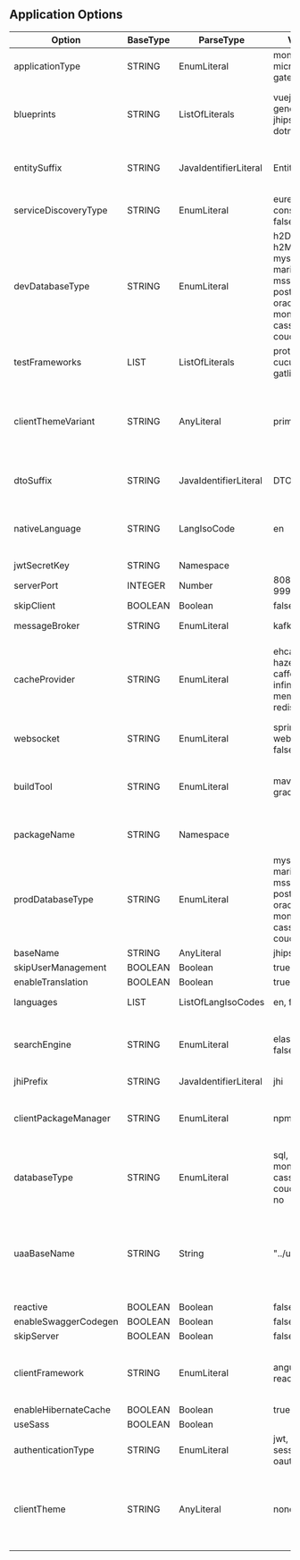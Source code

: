 ##  Application Options
| Option               | BaseType | ParseType             | Values                                                                               | Description                                                                                |
| -------------------- | -------- | --------------------- | ------------------------------------------------------------------------------------ | ------------------------------------------------------------------------------------------ |
| applicationType      | STRING   | EnumLiteral           | monolith, microservice, gateway, uaa                                                    | One of the listed values                                                                   |
| blueprints           | STRING   | ListOfLiterals        | vuejs, generator-jhipster-dotnetcore                                                  | [vuejs] or [vuejs,  generator-jhipster-dotnetcore]                                          |
| entitySuffix         | STRING   | JavaIdentifierLiteral | Entity                                                                               | Suffix for entities. false for empty string                                                |
| serviceDiscoveryType | STRING   | EnumLiteral           | eureka, consul, no, false                                                               | One of the listed values                                                                   |
| devDatabaseType      | STRING   | EnumLiteral           | h2Disk, h2Memory, mysql, mariadb, mssql, postgresql, oracle, no, mongodb, cassandra, couchbase | One of the listed values or one of the prod database type                                  |
| testFrameworks       | LIST     | ListOfLiterals        | protractor, cucumber, gatling                                                          | Braces mandatory                                                                           |
| clientThemeVariant   | STRING   | AnyLiteral            | primary                                                                              | You can put whatever value you want,  provided you know it will work (like dark,  or light)  |
| dtoSuffix            | STRING   | JavaIdentifierLiteral | DTO                                                                                  | Suffix for DTOs. false for empty string                                                    |
| nativeLanguage       | STRING   | LangIsoCode           | en                                                                                   | One of the languages as ISO code supported by JHipster                                     |
| jwtSecretKey         | STRING   | Namespace             |                                                                                      |                                                                                            |
| serverPort           | INTEGER  | Number                | 8080, 8081, 9999                                                                       | Depends on the app type                                                                    |
| skipClient           | BOOLEAN  | Boolean               | false                                                                                | true or false                                                                              |
| messageBroker        | STRING   | EnumLiteral           | kafka, false                                                                          | One of the listed values                                                                   |
| cacheProvider        | STRING   | EnumLiteral           | ehcache, hazelcast, caffeine, infinispan, memcached, redis, no                             | One of the listed values,  ehcache for monoliths and gateways,  hazelcast otherwise          |
| websocket            | STRING   | EnumLiteral           | spring-websocket, false                                                               |                                                                                            |
| buildTool            | STRING   | EnumLiteral           | maven, gradle                                                                         | One of the listed values or one of the prod database type                                  |
| packageName          | STRING   | Namespace             |                                                                                      | Sets the packageFolder option                                                              |
| prodDatabaseType     | STRING   | EnumLiteral           | mysql, mariadb, mssql, postgresql, oracle, no, mongodb, cassandra, couchbase                 | One of the listed values or one of the prod database type                                  |
| baseName             | STRING   | AnyLiteral            | jhipster                                                                             |                                                                                            |
| skipUserManagement   | BOOLEAN  | Boolean               | true                                                                                 |                                                                                            |
| enableTranslation    | BOOLEAN  | Boolean               | true                                                                                 |                                                                                            |
| languages            | LIST     | ListOfLangIsoCodes    | en, fr                                                                                | Braces are mandatory                                                                       |
| searchEngine         | STRING   | EnumLiteral           | elasticsearch, false                                                                  | One of the listed values or one of the prod database type                                  |
| jhiPrefix            | STRING   | JavaIdentifierLiteral | jhi                                                                                  |                                                                                            |
| clientPackageManager | STRING   | EnumLiteral           | npm, yarn                                                                             | One of the listed values or one of the prod database type                                  |
| databaseType         | STRING   | EnumLiteral           | sql, mongodb, cassandra, couchbase, no                                                   | One of the listed values or one of the prod database type                                  |
| uaaBaseName          | STRING   | String                | "../uaa"                                                                             | Mandatory for gateway and microservices if auth type is uaa,  must be between double-quotes |
| reactive             | BOOLEAN  | Boolean               | false                                                                                | true or false                                                                              |
| enableSwaggerCodegen | BOOLEAN  | Boolean               | false                                                                                | true or false                                                                              |
| skipServer           | BOOLEAN  | Boolean               | false                                                                                | true or false                                                                              |
| clientFramework      | STRING   | EnumLiteral           | angularX, react                                                                       | One of the listed values or one of the prod database type                                  |
| enableHibernateCache | BOOLEAN  | Boolean               | true                                                                                 | true or false                                                                              |
| useSass              | BOOLEAN  | Boolean               |                                                                                      | true or false                                                                              |
| authenticationType   | STRING   | EnumLiteral           | jwt, uaa, session, oauth2                                                               | uaa for UAA apps,  jwt otherwise                                                            |
| clientTheme          | STRING   | AnyLiteral            | none                                                                                 | You can put whatever value you want,  provided you know it will work (like yeti)            |
